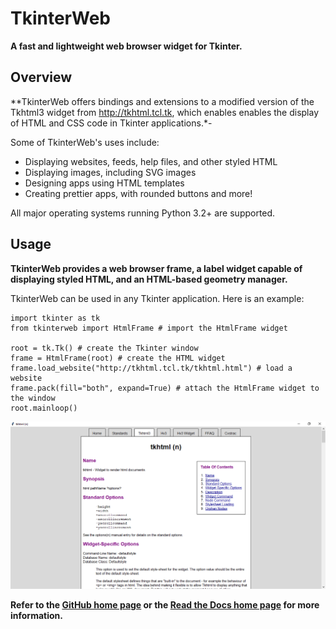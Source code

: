 # TkinterWeb 
**A fast and lightweight web browser widget for Tkinter.**

## Overview
**TkinterWeb offers bindings and extensions to a modified version of the Tkhtml3 widget from http://tkhtml.tcl.tk, which enables enables the display of HTML and CSS code in Tkinter applications.*- 

Some of TkinterWeb's uses include:

- Displaying websites, feeds, help files, and other styled HTML
- Displaying images, including SVG images
- Designing apps using HTML templates
- Creating prettier apps, with rounded buttons and more!

All major operating systems running Python 3.2+ are supported. 

## Usage
**TkinterWeb provides a web browser frame, a label widget capable of displaying styled HTML, and an HTML-based geometry manager.**

TkinterWeb can be used in any Tkinter application. Here is an example:
```
import tkinter as tk
from tkinterweb import HtmlFrame # import the HtmlFrame widget

root = tk.Tk() # create the Tkinter window
frame = HtmlFrame(root) # create the HTML widget
frame.load_website("http://tkhtml.tcl.tk/tkhtml.html") # load a website
frame.pack(fill="both", expand=True) # attach the HtmlFrame widget to the window
root.mainloop()
```
![Output](https://raw.githubusercontent.com/Andereoo/TkinterWeb/main/images/tkinterweb-tkhtml.png)

**Refer to the [GitHub home page](https://github.com/Andereoo/TkinterWeb) or the [Read the Docs home page](https://tkinterweb.readthedocs.io/en/latest/) for more information.**
